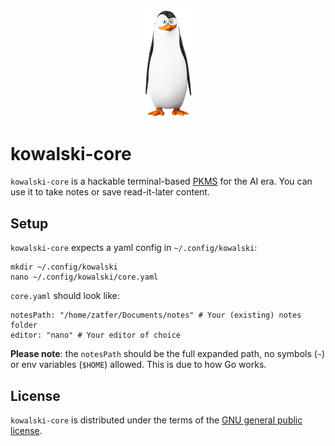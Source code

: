 <p align="center">
  <img src="assets/kowalski.png" width="80" align="center"/>
</p>

# kowalski-core

`kowalski-core` is a hackable terminal-based [PKMS](https://www.reddit.com/r/PKMS/comments/1ae7spf/what_is_pkm/?tl=it) for the AI era. You can use it to take notes or save read-it-later content.

## Setup

`kowalski-core` expects a yaml config in `~/.config/kowalski`:
```
mkdir ~/.config/kowalski
nano ~/.config/kowalski/core.yaml
```
`core.yaml` should look like:
```
notesPath: "/home/zatfer/Documents/notes" # Your (existing) notes folder
editor: "nano" # Your editor of choice
```
**Please note**: the `notesPath` should be the full expanded path, no symbols (`~`) or env variables (`$HOME`) allowed. This is due to how Go works.

## License

`kowalski-core` is distributed under the terms of the [GNU general public license](https://www.gnu.org/licenses/gpl-3.0.html).
